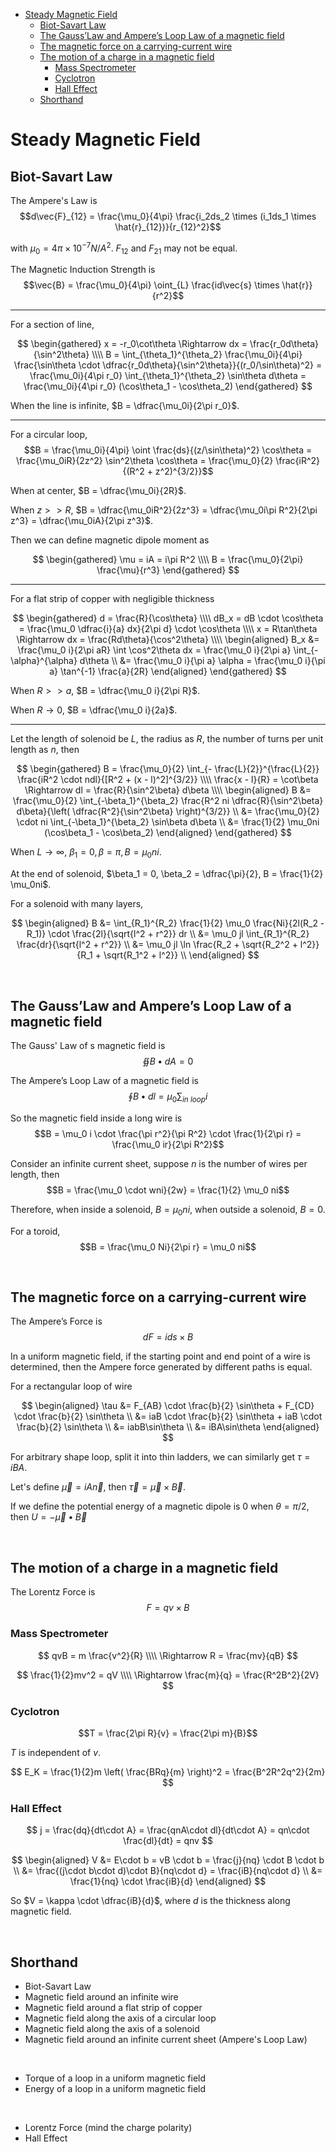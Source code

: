 
- [Steady Magnetic Field](#steady-magnetic-field)
  - [Biot-Savart Law](#biot-savart-law)
  - [The Gauss’Law and Ampere’s Loop Law of a magnetic field](#the-gausslaw-and-amperes-loop-law-of-a-magnetic-field)
  - [The magnetic force on a carrying-current wire](#the-magnetic-force-on-a-carrying-current-wire)
  - [The motion of a charge in a magnetic field](#the-motion-of-a-charge-in-a-magnetic-field)
    - [Mass Spectrometer](#mass-spectrometer)
    - [Cyclotron](#cyclotron)
    - [Hall Effect](#hall-effect)
  - [Shorthand](#shorthand)






# Steady Magnetic Field
## Biot-Savart Law
The Ampere's Law is $$d\vec{F}_{12} = \frac{\mu_0}{4\pi} \frac{i_2ds_2 \times (i_1ds_1 \times \hat{r}_{12})}{r_{12}^2}$$

with $\mu_0 = 4\pi\times 10^{-7} N/A^2$. $F_{12}$ and $F_{21}$ may not be equal.

The Magnetic Induction Strength is $$\vec{B} = \frac{\mu_0}{4\pi} \oint_{L} \frac{id\vec{s} \times \hat{r}}{r^2}$$

---

For a section of line,

$$
\begin{gathered}
  x = -r_0\cot\theta \Rightarrow dx = \frac{r_0d\theta}{\sin^2\theta} \\\\
  B = \int_{\theta_1}^{\theta_2} \frac{\mu_0i}{4\pi} \frac{\sin\theta \cdot \dfrac{r_0d\theta}{\sin^2\theta}}{(r_0/\sin\theta)^2} = \frac{\mu_0i}{4\pi r_0} \int_{\theta_1}^{\theta_2} \sin\theta d\theta = \frac{\mu_0i}{4\pi r_0} (\cos\theta_1 - \cos\theta_2)
\end{gathered}
$$

When the line is infinite, $B = \dfrac{\mu_0i}{2\pi r_0}$.

---

For a circular loop, $$B = \frac{\mu_0i}{4\pi} \oint \frac{ds}{(z/\sin\theta)^2} \cos\theta = \frac{\mu_0iR}{2z^2} \sin^2\theta \cos\theta = \frac{\mu_0}{2} \frac{iR^2}{(R^2 + z^2)^{3/2}}$$

When at center, $B = \dfrac{\mu_0i}{2R}$.

When $z >> R$, $B = \dfrac{\mu_0iR^2}{2z^3} = \dfrac{\mu_0i\pi R^2}{2\pi z^3} = \dfrac{\mu_0iA}{2\pi z^3}$.

Then we can define magnetic dipole moment as

$$
\begin{gathered}
  \mu = iA = i\pi R^2 \\\\
  B = \frac{\mu_0}{2\pi} \frac{\mu}{r^3}
\end{gathered}
$$

---

For a flat strip of copper with negligible thickness

$$
\begin{gathered}
  d = \frac{R}{\cos\theta} \\\\
  dB_x = dB \cdot \cos\theta = \frac{\mu_0 \dfrac{i}{a} dx}{2\pi d} \cdot \cos\theta \\\\
  x = R\tan\theta \Rightarrow dx = \frac{Rd\theta}{\cos^2\theta} \\\\
  \begin{aligned}
    B_x &= \frac{\mu_0 i}{2\pi aR} \int \cos^2\theta dx = \frac{\mu_0 i}{2\pi a} \int_{-\alpha}^{\alpha} d\theta \\
    &= \frac{\mu_0 i}{\pi a} \alpha = \frac{\mu_0 i}{\pi a} \tan^{-1} \frac{a}{2R}
  \end{aligned}
\end{gathered}
$$

When $R >> a$, $B = \dfrac{\mu_0 i}{2\pi R}$.

When $R \rightarrow 0$, $B = \dfrac{\mu_0 i}{2a}$.

---

Let the length of solenoid be $L$, the radius as $R$, the number of turns per unit length as $n$, then

$$
\begin{gathered}
  B = \frac{\mu_0}{2} \int_{- \frac{L}{2}}^{\frac{L}{2}} \frac{iR^2 \cdot ndl}{[R^2 + (x - l)^2]^{3/2}} \\\\
  \frac{x - l}{R} = \cot\beta \Rightarrow dl = \frac{R}{\sin^2\beta} d\beta \\\\
  \begin{aligned}
    B &= \frac{\mu_0}{2} \int_{-\beta_1}^{\beta_2} \frac{R^2 ni \dfrac{R}{\sin^2\beta} d\beta}{\left( \dfrac{R^2}{\sin^2\beta} \right)^{3/2}} \\
    &= \frac{\mu_0}{2} \cdot ni \int_{-\beta_1}^{\beta_2} \sin\beta d\beta \\
    &= \frac{1}{2} \mu_0ni (\cos\beta_1 - \cos\beta_2)
  \end{aligned}
\end{gathered}
$$

When $L\rightarrow \infty$, $\beta_1 = 0, \beta = \pi, B = \mu_0ni$.

At the end of solenoid, $\beta_1 = 0, \beta_2 = \dfrac{\pi}{2}, B = \frac{1}{2} \mu_0ni$.

For a solenoid with many layers,

$$
\begin{aligned}
  B &= \int_{R_1}^{R_2} \frac{1}{2} \mu_0 \frac{Ni}{2l(R_2 - R_1)} \cdot \frac{2l}{\sqrt{l^2 + r^2}} dr \\
  &= \mu_0 jl \int_{R_1}^{R_2} \frac{dr}{\sqrt{l^2 + r^2}} \\
  &= \mu_0 jl \ln \frac{R_2 + \sqrt{R_2^2 + l^2}}{R_1 + \sqrt{R_1^2 + l^2}} \\
\end{aligned}
$$








<br>

## The Gauss’Law and Ampere’s Loop Law of a magnetic field
The Gauss' Law of s magnetic field is $$\oiint B\bullet dA = 0$$

The Ampere’s Loop Law of a magnetic field is $$\oint B\bullet dl = \mu_0 \sum_{in\ loop} i$$

So the magnetic field inside a long wire is $$B = \mu_0 i \cdot \frac{\pi r^2}{\pi R^2} \cdot \frac{1}{2\pi r} = \frac{\mu_0 ir}{2\pi R^2}$$

Consider an infinite current sheet, suppose $n$ is the number of wires per length, then $$B = \frac{\mu_0 \cdot wni}{2w} = \frac{1}{2} \mu_0 ni$$

Therefore, when inside a solenoid, $B = \mu_0 ni$, when outside a solenoid, $B = 0$.

For a toroid, $$B = \frac{\mu_0 Ni}{2\pi r} = \mu_0 ni$$








<br>

## The magnetic force on a carrying-current wire
The Ampere’s Force is
$$dF = ids \times B$$

In a uniform magnetic field, if the starting point and end point of a wire is determined, then the Ampere force generated by different paths is equal.

For a rectangular loop of wire

$$
\begin{aligned}
  \tau &= F_{AB} \cdot \frac{b}{2} \sin\theta + F_{CD} \cdot \frac{b}{2} \sin\theta \\
  &= iaB \cdot \frac{b}{2} \sin\theta + iaB \cdot \frac{b}{2} \sin\theta \\
  &= iabB\sin\theta \\
  &= iBA\sin\theta
\end{aligned}
$$

For arbitrary shape loop, split it into thin ladders, we can similarly get $\tau = iBA$.

Let's define $\vec{\mu} = iA\vec{n}$, then $\vec{\tau} = \vec{\mu} \times \vec{B}$.

If we define the potential energy of a magnetic dipole is 0 when $\theta = \pi/2$, then $U = - \vec{\mu} \bullet \vec{B}$








<br>

## The motion of a charge in a magnetic field
The Lorentz Force is $$F = qv \times B$$

### Mass Spectrometer
$$
qvB = m \frac{v^2}{R} \\\\
\Rightarrow R = \frac{mv}{qB}
$$

$$
\frac{1}{2}mv^2 = qV \\\\
\Rightarrow \frac{m}{q} = \frac{R^2B^2}{2V}
$$


### Cyclotron
$$T = \frac{2\pi R}{v} = \frac{2\pi m}{B}$$

$T$ is independent of $v$.

$$
E_K = \frac{1}{2}m \left( \frac{BRq}{m} \right)^2 = \frac{B^2R^2q^2}{2m}
$$


### Hall Effect
$$
j = \frac{dq}{dt\cdot A} = \frac{qnA\cdot dl}{dt\cdot A} = qn\cdot \frac{dl}{dt} = qnv
$$

$$
\begin{aligned}
  V &= E\cdot b = vB \cdot b = \frac{j}{nq} \cdot B \cdot b \\
  &= \frac{(j\cdot b\cdot d)\cdot B}{nq\cdot d} = \frac{iB}{nq\cdot d} \\
  &= \frac{1}{nq} \cdot \frac{iB}{d}
\end{aligned}
$$

So $V = \kappa \cdot \dfrac{iB}{d}$, where $d$ is the thickness along magnetic field.









<br>

## Shorthand
- Biot-Savart Law
- Magnetic field around an infinite wire
- Magnetic field around a flat strip of copper
- Magnetic field along the axis of a circular loop
- Magnetic field along the axis of a solenoid
- Magnetic field around an infinite current sheet (Ampere's Loop Law)
<br>

- Torque of a loop in a uniform magnetic field
- Energy of a loop in a uniform magnetic field
<br>

- Lorentz Force (mind the charge polarity)
- Hall Effect


